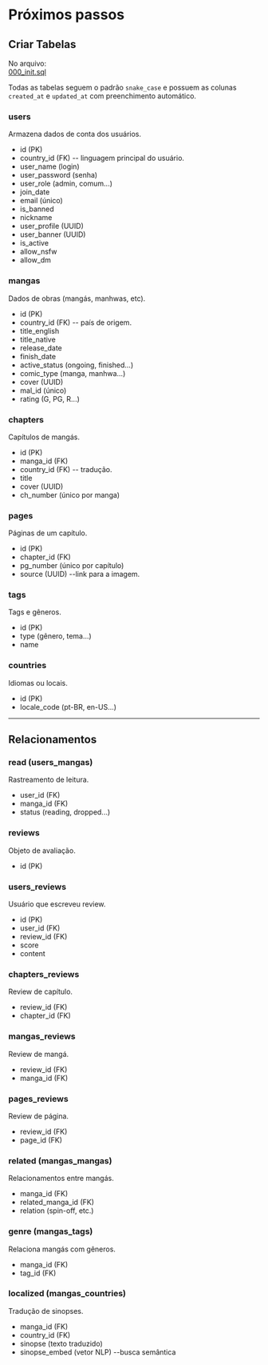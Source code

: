 # Próximos passos

## Criar Tabelas

No arquivo:  
[000_init.sql](../mugennodb/database/migrations/000_init.sql)

Todas as tabelas seguem o padrão `snake_case` e possuem as colunas `created_at` e `updated_at` com preenchimento automático.

### users

Armazena dados de conta dos usuários.

* id (PK)
* country_id (FK)  -- linguagem principal do usuário.
* user_name (login)
* user_password (senha)
* user_role (admin, comum...)
* join_date
* email (único)
* is_banned
* nickname
* user_profile (UUID)
* user_banner (UUID)
* is_active
* allow_nsfw
* allow_dm

### mangas

Dados de obras (mangás, manhwas, etc).

* id (PK)
* country_id (FK) -- país de origem.
* title_english
* title_native
* release_date
* finish_date
* active_status (ongoing, finished...)
* comic_type (manga, manhwa...)
* cover (UUID)
* mal_id (único)
* rating (G, PG, R...)

### chapters

Capítulos de mangás.

* id (PK)
* manga_id (FK)
* country_id (FK) -- tradução.
* title
* cover (UUID)
* ch_number (único por manga)

### pages

Páginas de um capítulo.

* id (PK)
* chapter_id (FK)
* pg_number (único por capítulo)
* source (UUID) --link para a imagem.

### tags

Tags e gêneros.

* id (PK)
* type (gênero, tema...)
* name

### countries

Idiomas ou locais.

* id (PK)
* locale_code (pt-BR, en-US...)

---

## Relacionamentos

### read (users_mangas)

Rastreamento de leitura.

* user_id (FK)
* manga_id (FK)
* status (reading, dropped...)

### reviews

Objeto de avaliação.

* id (PK)

### users_reviews

Usuário que escreveu review.

* id (PK)
* user_id (FK)
* review_id (FK)
* score
* content

### chapters_reviews

Review de capítulo.

* review_id (FK)
* chapter_id (FK)

### mangas_reviews

Review de mangá.

* review_id (FK)
* manga_id (FK)

### pages_reviews

Review de página.

* review_id (FK)
* page_id (FK)

### related (mangas_mangas)

Relacionamentos entre mangás.

* manga_id (FK)
* related_manga_id (FK)
* relation (spin-off, etc.)

### genre (mangas_tags)

Relaciona mangás com gêneros.

* manga_id (FK)
* tag_id (FK)

### localized (mangas_countries)

Tradução de sinopses.

* manga_id (FK)
* country_id (FK)
* sinopse (texto traduzido)
* sinopse_embed (vetor NLP) --busca semântica
